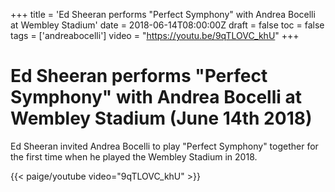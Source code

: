 +++
title = 'Ed Sheeran performs "Perfect Symphony" with Andrea Bocelli at Wembley Stadium'
date = 2018-06-14T08:00:00Z
draft = false
toc = false
tags = ['andreabocelli']
video = "https://youtu.be/9qTLOVC_khU"
+++
# Ed Sheeran performs "Perfect Symphony" with Andrea Bocelli at Wembley Stadium (June 14th 2018)

Ed Sheeran invited Andrea Bocelli to play "Perfect Symphony" together for the first time when he played the Wembley Stadium in 2018.

{{< paige/youtube video="9qTLOVC_khU" >}}